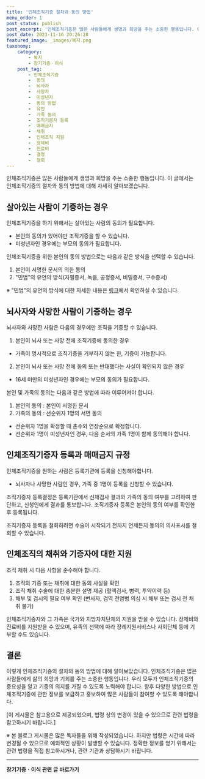 ```yaml
---
title: '인체조직기증 절차와 동의 방법'
menu_order: 1
post_status: publish
post_excerpt: '인체조직기증은 많은 사람들에게 생명과 희망을 주는 소중한 행동입니다. 이 글에서는 인체조직기증의 절차와 동의 방법에 대해 자세히 알아보겠습니다.'
post_date: 2023-11-16 20:26:28
featured_image: _images/복지.png
taxonomy:
    category:
        - 복지
        - 장기기증ㆍ이식
    post_tag:
        - 인체조직기증
        -  동의
        -  뇌사자
        -  사망자
        -  미성년자
        -  동의 방법
        -  유언
        -  가족 동의
        -  조직기증자 등록
        -  매매금지
        -  채취
        -  인체조직 지원
        -  장제비
        -  진료비
        -  결정
        -  철회
---
```




인체조직기증은 많은 사람들에게 생명과 희망을 주는 소중한 행동입니다. 이 글에서는 인체조직기증의 절차와 동의 방법에 대해 자세히 알아보겠습니다.

## 살아있는 사람이 기증하는 경우

인체조직기증을 하기 위해서는 살아있는 사람의 동의가 필요합니다. 
- 본인의 동의가 있어야만 조직기증을 할 수 있습니다.
- 미성년자인 경우에는 부모의 동의가 필요합니다.

인체조직기증을 위한 본인의 동의 방법으로는 다음과 같은 방식을 선택할 수 있습니다.
1. 본인이 서명한 문서의 의한 동의
2. "민법"의 유언의 방식(자필증서, 녹음, 공정증서, 비밀증서, 구수증서)

※ "민법"의 유언의 방식에 대한 자세한 내용은 [링크](https://uknowlaw.com/5%ea%b0%80%ec%a7%80-%eb%b2%95%eb%a5%a0%ec%a0%81-%ec%9c%a0%ec%96%b8%eb%b0%a9%ec%8b%9d/)에서 확인하실 수 있습니다.

## 뇌사자와 사망한 사람이 기증하는 경우

뇌사자와 사망한 사람은 다음의 경우에만 조직을 기증할 수 있습니다.
1. 본인이 뇌사 또는 사망 전에 조직기증에 동의한 경우
- 가족이 명시적으로 조직기증을 거부하지 않는 한, 기증이 가능합니다.
2. 본인이 뇌사 또는 사망 전에 동의 또는 반대했다는 사실이 확인되지 않은 경우
- 16세 미만의 미성년자인 경우에는 부모의 동의가 필요합니다.

본인 및 가족의 동의는 다음과 같은 방법에 따라 이루어져야 합니다.
1. 본인의 동의 : 본인이 서명한 문서
2. 가족의 동의 : 선순위자 1명의 서면 동의
- 선순위자 1명을 확정할 때 촌수와 연장순으로 확정합니다.
- 선순위자 1명이 미성년자인 경우, 다음 순서의 가족 1명이 함께 동의해야 합니다.

## 인체조직기증자 등록과 매매금지 규정

인체조직기증을 원하는 사람은 등록기관에 등록을 신청해야합니다.
- 뇌사자나 사망한 사람인 경우, 가족 중 1명이 등록을 신청할 수 있습니다.

조직기증자 등록결정은 등록기관에서 신체검사 결과와 가족의 동의 여부를 고려하여 판단하고, 신청인에게 결과를 통보합니다. 조직기증자 등록은 본인의 동의 여부를 확인한 후 등록됩니다.

조직기증자 등록을 철회하려면 수술이 시작되기 전까지 언제든지 동의의 의사표시를 철회할 수 있습니다.

## 인체조직의 채취와 기증자에 대한 지원

조직 채취 시 다음 사항을 준수해야 합니다.
1. 조직의 기증 또는 채취에 대한 동의 사실을 확인
2. 조직 채취 수술에 대한 충분한 설명 제공 (혈액검사, 병력, 투약이력 등)
3. 해부 및 검시의 필요 여부 확인 (변사자, 검역 전염병 의심 시 해부 또는 검시 전 채취 불가)

인체조직기증자와 그 가족은 국가와 지방자치단체의 지원을 받을 수 있습니다. 장제비와 진료비를 지원받을 수 있으며, 유족의 선택에 따라 장례지원서비스나 사회단체 등에 기부할 수도 있습니다.

## 결론

이렇게 인체조직기증의 절차와 동의 방법에 대해 알아보았습니다. 인체조직기증은 많은 사람들에게 삶의 희망과 기회를 주는 소중한 행동입니다. 우리 모두가 인체조직기증의 중요성을 알고 기증의 의지를 가질 수 있도록 노력해야 합니다. 향후 다양한 방법으로 인체조직기증에 관한 정보를 보급하고 홍보하여 많은 사람들이 참여할 수 있도록 해야합니다.

[이 게시물은 참고용으로 제공되었으며, 법령 상의 변경이 있을 수 있으므로 관련 법령을 참고하시기 바랍니다.]

※ 본 블로그 게시물은 많은 독자들을 위해 작성되었습니다. 하지만 법령은 시간에 따라 변경될 수 있으므로 예외적인 상황이 발생할 수 있습니다. 정확한 정보를 얻기 위해서는 관련 법령을 직접 참고하시거나, 관련 기관과 상담하시기 바랍니다.
<!-- wp:separator -->
<hr class="wp-block-separator has-alpha-channel-opacity"/>
<!-- /wp:separator -->

<!-- wp:group {"backgroundColor":"base","layout":{"type":"constrained"}} -->
<div class="wp-block-group has-base-background-color has-background"><!-- wp:paragraph {"align":"center","fontSize":"medium"} -->
<p class="has-text-align-center has-large-font-size"><strong>장기기증ㆍ이식 관련 글 바로가기</strong></p>
<!-- /wp:paragraph -->


<!-- wp:latest-posts
{"categories":[{"id":23730,"count":19,"description":"","link":"https://uknowlaw.com/category/%ec%9e%a5%ea%b8%b0%ea%b8%b0%ec%a6%9d%e3%86%8d%ec%9d%b4%ec%8b%9d/","name":"장기기증ㆍ이식","slug":"장기기증ㆍ이식","taxonomy":"category","parent":0,"meta":[],"_links":{"self":[{"href":"https://uknowlaw.com/wp-json/wp/v2/categories/23730"}],"collection":[{"href":"https://uknowlaw.com/wp-json/wp/v2/categories"}],"about":[{"href":"https://uknowlaw.com/wp-json/wp/v2/taxonomies/category"}],"wp:post_type":[{"href":"https://uknowlaw.com/wp-json/wp/v2/posts?categories=23730"}],"curies":[{"name":"wp","href":"https://api.w.org/{rel}","templated":true}]}}],"postsToShow":100,"excerptLength":28,"postLayout":"grid","columns":2,"featuredImageAlign":"left","featuredImageSizeSlug":"large","fontSize":"small"} /--></div>
<!-- /wp:group -->